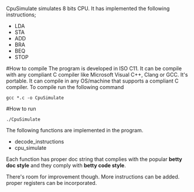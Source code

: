 CpuSimulate simulates 8 bits CPU. It has implemented the following instructions;

+ LDA
+ STA
+ ADD
+ BRA
+ BEQ
+ STOP

#How to compile
The program is developed in ISO C11. It can be compile with any compliant C compiler like Microsoft Visual C++, Clang or GCC. It's portable. It can compile in any OS/machine that supports a compliant C compiler. To compile run the following command 
```
gcc *.c -o CpuSimulate
```
 
#How to run
```
./CpuSimulate
```

The following functions are implemented in the program. 
+ decode_instructions
+ cpu_simulate 

Each function has proper doc string that complies with the popular **betty doc style** and they comply with **betty code style**.

There's room for improvement though. More instructions can be added. proper registers can be incorporated.


